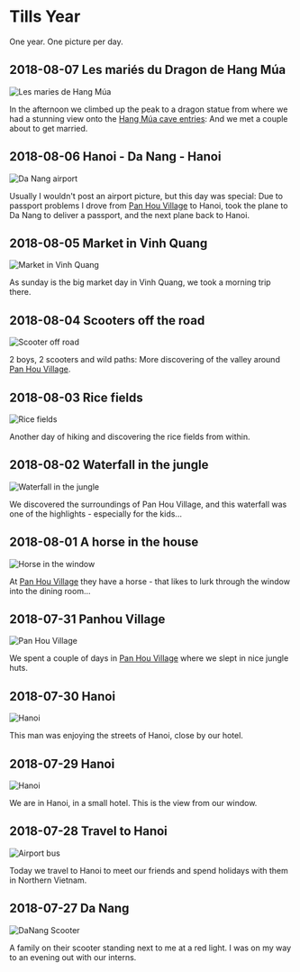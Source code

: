 # Tills Year

One year. One picture per day.

## 2018-08-07 Les mariés du Dragon de Hang Múa

![Les maries de Hang Múa](2018-08-07-les_maries_de_hang_mua.jpg)

In the afternoon we climbed up the peak to a dragon statue from where we had a stunning view onto the [Hang Múa cave entries](https://goo.gl/maps/v5qtEdVBWHQ2): And we met a couple about to get married.

## 2018-08-06 Hanoi - Da Nang - Hanoi

![Da Nang airport](2018-08-06-da_nang_airport.jpg)

Usually I wouldn't post an airport picture, but this day was special: Due to passport problems I drove from [Pan Hou Village](https://www.panhou-village.com/en/) to Hanoi, took the plane to Da Nang to deliver a passport, and the next plane back to Hanoi.

## 2018-08-05 Market in  Vinh Quang

![Market in  Vinh Quang](2018-08-05-market.jpg)

As sunday is the big market day in Vinh Quang, we took a morning trip there.

## 2018-08-04 Scooters off the road

![Scooter off road](2018-08-04-motorbike_offroad.jpg)

2 boys, 2 scooters and wild paths: More discovering of the valley around [Pan Hou Village](https://www.panhou-village.com/en/).

## 2018-08-03 Rice fields

![Rice fields](2018-08-03-rice_fields.jpg)

Another day of hiking and discovering the rice fields from within.

## 2018-08-02 Waterfall in the jungle

![Waterfall in the jungle](2018-08-02-waterfall_in_the_jungle.jpg)

We discovered the surroundings of Pan Hou Village, and this waterfall was one of the highlights - especially for the kids...

## 2018-08-01 A horse in the house

![Horse in the window](2018-08-01-horse_in_window.jpg)

At [Pan Hou Village](https://www.panhou-village.com/en/) they have a horse - that likes to lurk through the window into the dining room...

## 2018-07-31 Panhou Village

![Pan Hou Village](2018-07-31-jungle_huts.jpg)

We spent a couple of days in [Pan Hou Village](https://www.panhou-village.com/en/) where we slept in nice jungle huts.

## 2018-07-30 Hanoi

![Hanoi](2018-07-30-hanoi.jpg)

This man was enjoying the streets of Hanoi, close by our hotel.

## 2018-07-29 Hanoi

![Hanoi](2018-07-29-hanoi.jpg)

We are in Hanoi, in a small hotel. This is the view from our window.

## 2018-07-28 Travel to Hanoi

![Airport bus](2018-07-28-travel_to_hanoi.jpg)

Today we travel to Hanoi to meet our friends and spend holidays with them in Northern Vietnam.

## 2018-07-27 Da Nang

![DaNang Scooter](2018-07-27-danang_scooter.jpg)

A family on their scooter standing next to me at a red light. I was on my way to an evening out with our interns.